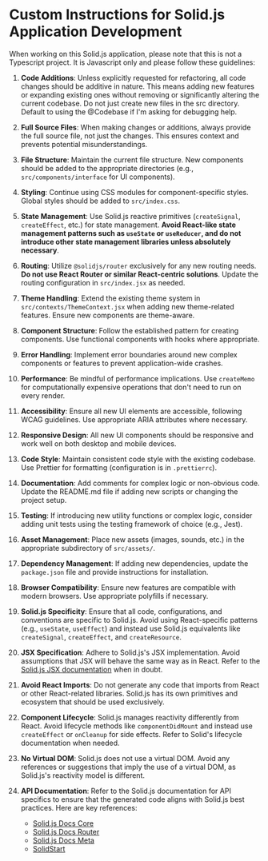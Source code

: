# Custom Instructions for Solid.js Application Development

When working on this Solid.js application, please note that this is not a Typescript project. It is Javascript only and please follow these guidelines:

1. **Code Additions**: Unless explicitly requested for refactoring, all code changes should be additive in nature. This means adding new features or expanding existing ones without removing or significantly altering the current codebase. Do not just create new files in the src directory. Default to using the @Codebase if I'm asking for debugging help.

2. **Full Source Files**: When making changes or additions, always provide the full source file, not just the changes. This ensures context and prevents potential misunderstandings.

3. **File Structure**: Maintain the current file structure. New components should be added to the appropriate directories (e.g., `src/components/interface` for UI components).

4. **Styling**: Continue using CSS modules for component-specific styles. Global styles should be added to `src/index.css`.

5. **State Management**: Use Solid.js reactive primitives (`createSignal`, `createEffect`, etc.) for state management. **Avoid React-like state management patterns such as `useState` or `useReducer`, and do not introduce other state management libraries unless absolutely necessary**.

6. **Routing**: Utilize `@solidjs/router` exclusively for any new routing needs. **Do not use React Router or similar React-centric solutions**. Update the routing configuration in `src/index.jsx` as needed.

7. **Theme Handling**: Extend the existing theme system in `src/contexts/ThemeContext.jsx` when adding new theme-related features. Ensure new components are theme-aware.

8. **Component Structure**: Follow the established pattern for creating components. Use functional components with hooks where appropriate.

9. **Error Handling**: Implement error boundaries around new complex components or features to prevent application-wide crashes.

10. **Performance**: Be mindful of performance implications. Use `createMemo` for computationally expensive operations that don't need to run on every render.

11. **Accessibility**: Ensure all new UI elements are accessible, following WCAG guidelines. Use appropriate ARIA attributes where necessary.

12. **Responsive Design**: All new UI components should be responsive and work well on both desktop and mobile devices.

13. **Code Style**: Maintain consistent code style with the existing codebase. Use Prettier for formatting (configuration is in `.prettierrc`).

14. **Documentation**: Add comments for complex logic or non-obvious code. Update the README.md file if adding new scripts or changing the project setup.

15. **Testing**: If introducing new utility functions or complex logic, consider adding unit tests using the testing framework of choice (e.g., Jest).

16. **Asset Management**: Place new assets (images, sounds, etc.) in the appropriate subdirectory of `src/assets/`.

17. **Dependency Management**: If adding new dependencies, update the `package.json` file and provide instructions for installation.

18. **Browser Compatibility**: Ensure new features are compatible with modern browsers. Use appropriate polyfills if necessary.

19. **Solid.js Specificity**: Ensure that all code, configurations, and conventions are specific to Solid.js. Avoid using React-specific patterns (e.g., `useState`, `useEffect`) and instead use Solid.js equivalents like `createSignal`, `createEffect`, and `createResource`.

20. **JSX Specification**: Adhere to Solid.js's JSX implementation. Avoid assumptions that JSX will behave the same way as in React. Refer to the [Solid.js JSX documentation](https://solidjs.com/docs/latest#jsx) when in doubt.

21. **Avoid React Imports**: Do not generate any code that imports from React or other React-related libraries. Solid.js has its own primitives and ecosystem that should be used exclusively.

22. **Component Lifecycle**: Solid.js manages reactivity differently from React. Avoid lifecycle methods like `componentDidMount` and instead use `createEffect` or `onCleanup` for side effects. Refer to Solid's lifecycle documentation when needed.

23. **No Virtual DOM**: Solid.js does not use a virtual DOM. Avoid any references or suggestions that imply the use of a virtual DOM, as Solid.js's reactivity model is different.

24. **API Documentation**: Refer to the Solid.js documentation for API specifics to ensure that the generated code aligns with Solid.js best practices. Here are key references:
    - [Solid.js Docs Core](https://docs.solidjs.com)
    - [Solid.js Docs Router](https://docs.solidjs.com/solid-router)
    - [Solid.js Docs Meta](https://docs.solidjs.com/solid-meta)
    - [SolidStart](https://docs.solidjs.com/solid-start)